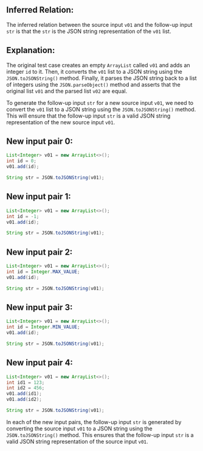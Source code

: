 ## Inferred Relation:
The inferred relation between the source input `v01` and the follow-up input `str` is that the `str` is the JSON string representation of the `v01` list.

## Explanation:
The original test case creates an empty `ArrayList` called `v01` and adds an integer `id` to it. Then, it converts the `v01` list to a JSON string using the `JSON.toJSONString()` method. Finally, it parses the JSON string back to a list of integers using the `JSON.parseObject()` method and asserts that the original list `v01` and the parsed list `v02` are equal.

To generate the follow-up input `str` for a new source input `v01`, we need to convert the `v01` list to a JSON string using the `JSON.toJSONString()` method. This will ensure that the follow-up input `str` is a valid JSON string representation of the new source input `v01`.

## New input pair 0:
```java
List<Integer> v01 = new ArrayList<>();
int id = 0;
v01.add(id);

String str = JSON.toJSONString(v01);
```

## New input pair 1:
```java
List<Integer> v01 = new ArrayList<>();
int id = -1;
v01.add(id);

String str = JSON.toJSONString(v01);
```

## New input pair 2:
```java
List<Integer> v01 = new ArrayList<>();
int id = Integer.MAX_VALUE;
v01.add(id);

String str = JSON.toJSONString(v01);
```

## New input pair 3:
```java
List<Integer> v01 = new ArrayList<>();
int id = Integer.MIN_VALUE;
v01.add(id);

String str = JSON.toJSONString(v01);
```

## New input pair 4:
```java
List<Integer> v01 = new ArrayList<>();
int id1 = 123;
int id2 = 456;
v01.add(id1);
v01.add(id2);

String str = JSON.toJSONString(v01);
```

In each of the new input pairs, the follow-up input `str` is generated by converting the source input `v01` to a JSON string using the `JSON.toJSONString()` method. This ensures that the follow-up input `str` is a valid JSON string representation of the source input `v01`.